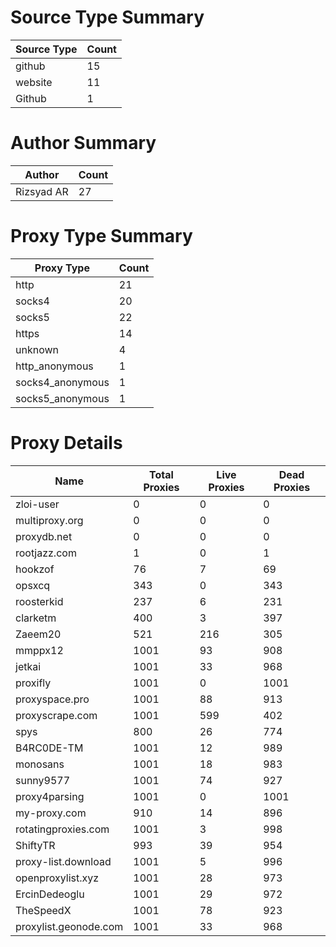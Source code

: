 # Source Type Summary

| Source Type | Count |
|-------------|-------|
| github | 15 |
| website | 11 |
| Github | 1 |


# Author Summary

| Author | Count |
|--------|-------|
| Rizsyad AR | 27 |


# Proxy Type Summary

| Proxy Type | Count |
|------------|-------|
| http | 21 |
| socks4 | 20 |
| socks5 | 22 |
| https | 14 |
| unknown | 4 |
| http_anonymous | 1 |
| socks4_anonymous | 1 |
| socks5_anonymous | 1 |


# Proxy Details

| Name | Total Proxies | Live Proxies | Dead Proxies |
|------|---------------|--------------|---------------|
| zloi-user | 0 | 0 | 0 |
| multiproxy.org | 0 | 0 | 0 |
| proxydb.net | 0 | 0 | 0 |
| rootjazz.com | 1 | 0 | 1 |
| hookzof | 76 | 7 | 69 |
| opsxcq | 343 | 0 | 343 |
| roosterkid | 237 | 6 | 231 |
| clarketm | 400 | 3 | 397 |
| Zaeem20 | 521 | 216 | 305 |
| mmppx12 | 1001 | 93 | 908 |
| jetkai | 1001 | 33 | 968 |
| proxifly | 1001 | 0 | 1001 |
| proxyspace.pro | 1001 | 88 | 913 |
| proxyscrape.com | 1001 | 599 | 402 |
| spys | 800 | 26 | 774 |
| B4RC0DE-TM | 1001 | 12 | 989 |
| monosans | 1001 | 18 | 983 |
| sunny9577 | 1001 | 74 | 927 |
| proxy4parsing | 1001 | 0 | 1001 |
| my-proxy.com | 910 | 14 | 896 |
| rotatingproxies.com | 1001 | 3 | 998 |
| ShiftyTR | 993 | 39 | 954 |
| proxy-list.download | 1001 | 5 | 996 |
| openproxylist.xyz | 1001 | 28 | 973 |
| ErcinDedeoglu | 1001 | 29 | 972 |
| TheSpeedX | 1001 | 78 | 923 |
| proxylist.geonode.com | 1001 | 33 | 968 |
